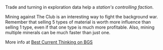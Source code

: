 Trade and turning in exploration data help a *station's controlling faction*.

Mining against The Club is an interesting way to fight the background war.
Remember that selling 5 types of material is worth more influence than selling
1 type, even if that one type is much more profitable.  Also, mining multiple minerals
can be much faster than just one.

More info at [Best Current Thinking on BGS](https://forums.frontier.co.uk/threads/transactions-bgs-guide-best-current-thinking.424397/)